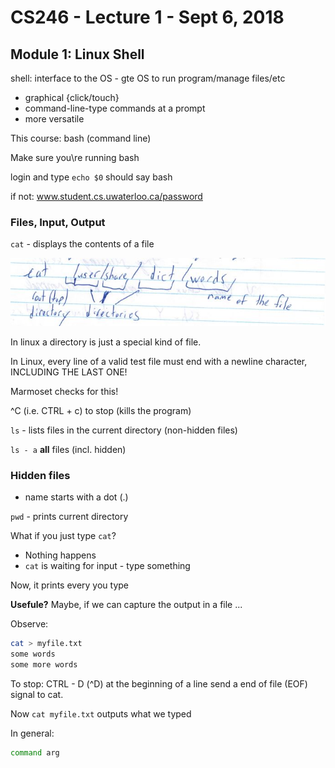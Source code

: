 # CS246 - Lecture 1 - Sept 6, 2018

## Module 1: Linux Shell

shell: interface to the OS - gte OS to run program/manage files/etc

- graphical {click/touch}
- command-line-type commands at a prompt
- more versatile

This course: bash (command line)

Make sure you\re running bash

login and type `echo $0` should say bash

if not:
www.student.cs.uwaterloo.ca/password

### Files, Input, Output

`cat` - displays the contents of a file

![catFile Diagram](Images/CS246_Sept6_catFile.jpg "catFile")

In linux a directory is just a special kind of file.

In Linux, every line of a valid test file must end with a newline character, INCLUDING THE LAST ONE!

Marmoset checks for this!

^C (i.e. CTRL + c) to stop (kills the program)

`ls` - lists files in the current directory (non-hidden files)

`ls - a` **all** files (incl. hidden)

### Hidden files
- name starts with a dot (.)

`pwd` - prints current directory

What if you just type `cat`? 
- Nothing happens
- `cat` is waiting for input - type something

Now, it prints every you type

**Usefule?** Maybe, if we can capture the output in a file ...

Observe:
 ```Bash
 cat > myfile.txt
 some words
 some more words
 ```

To stop: CTRL - D (^D) at the beginning of a line send a end of file (EOF) signal to cat.

Now `cat myfile.txt` outputs what we typed

In general:
```Bash
command arg 

